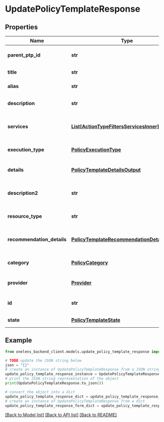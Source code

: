 # UpdatePolicyTemplateResponse


## Properties

Name | Type | Description | Notes
------------ | ------------- | ------------- | -------------
**parent_ptp_id** | **str** | The id of the parent policy template pack. | 
**title** | **str** | The title of the policy template. | 
**alias** | **str** | The alias of the policy template. | 
**description** | **str** | The description of the policy template. | [optional] 
**services** | [**List[ActionTypeFiltersServicesInner]**](ActionTypeFiltersServicesInner.md) | The list of services associated the policy template. | 
**execution_type** | [**PolicyExecutionType**](PolicyExecutionType.md) | The execution type of the policy template. | 
**details** | [**PolicyTemplateDetailsOutput**](PolicyTemplateDetailsOutput.md) | The details of the policy template. | 
**description2** | **str** | The description2 of the policy template. | [optional] 
**resource_type** | **str** | The resource type of the policy template. | 
**recommendation_details** | [**PolicyTemplateRecommendationDetailsOutput**](PolicyTemplateRecommendationDetailsOutput.md) | The recommendation details for the policy template. | 
**category** | [**PolicyCategory**](PolicyCategory.md) | The category of the policy template. | 
**provider** | [**Provider**](Provider.md) | The cloud provider of the policy template. | 
**id** | **str** | The unique identifier of the policy template. | 
**state** | [**PolicyTemplateState**](PolicyTemplateState.md) | The state of the policy template. | 

## Example

```python
from onelens_backend_client.models.update_policy_template_response import UpdatePolicyTemplateResponse

# TODO update the JSON string below
json = "{}"
# create an instance of UpdatePolicyTemplateResponse from a JSON string
update_policy_template_response_instance = UpdatePolicyTemplateResponse.from_json(json)
# print the JSON string representation of the object
print(UpdatePolicyTemplateResponse.to_json())

# convert the object into a dict
update_policy_template_response_dict = update_policy_template_response_instance.to_dict()
# create an instance of UpdatePolicyTemplateResponse from a dict
update_policy_template_response_form_dict = update_policy_template_response.from_dict(update_policy_template_response_dict)
```
[[Back to Model list]](../README.md#documentation-for-models) [[Back to API list]](../README.md#documentation-for-api-endpoints) [[Back to README]](../README.md)


